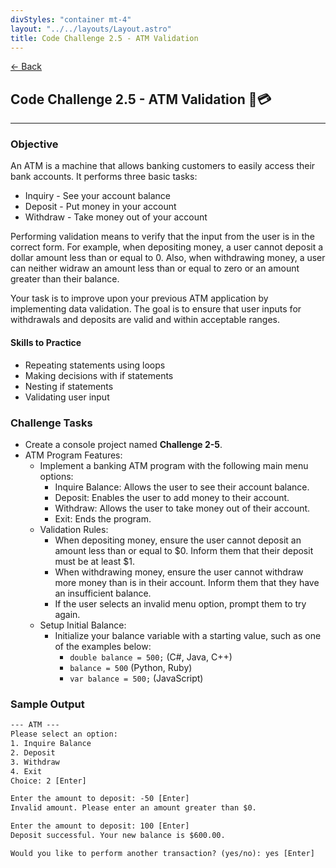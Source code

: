 ```yaml
---
divStyles: "container mt-4"
layout: "../../layouts/Layout.astro"
title: Code Challenge 2.5 - ATM Validation
---
```


[← Back](/code-challenges/)

## Code Challenge 2.5 - ATM Validation 🏧💳

---

### Objective

An ATM is a machine that allows banking customers to easily access their bank accounts. It performs three basic tasks:

- Inquiry - See your account balance
- Deposit - Put money in your account
- Withdraw - Take money out of your account

Performing validation means to verify that the input from the user is in the correct form. For example, when depositing money, a user cannot deposit a dollar amount less than or equal to 0. Also, when withdrawing money, a user can neither widraw an amount less than or equal to zero or an amount greater than their balance.

Your task is to improve upon your previous ATM application by implementing data validation. The goal is to ensure that user inputs for withdrawals and deposits are valid and within acceptable ranges.

#### Skills to Practice

- Repeating statements using loops
- Making decisions with if statements
- Nesting if statements
- Validating user input

### Challenge Tasks

- Create a console project named **Challenge 2-5**.
- ATM Program Features:
   - Implement a banking ATM program with the following main menu options:
      - Inquire Balance: Allows the user to see their account balance.
      - Deposit: Enables the user to add money to their account.
      - Withdraw: Allows the user to take money out of their account.
      - Exit: Ends the program.
   - Validation Rules:
      - When depositing money, ensure the user cannot deposit an amount less than or equal to $0. Inform them that their deposit must be at least $1.
      - When withdrawing money, ensure the user cannot withdraw more money than is in their account. Inform them that they have an insufficient balance.
      - If the user selects an invalid menu option, prompt them to try again.
   - Setup Initial Balance:
      - Initialize your balance variable with a starting value, such as one of the examples below:
         - `double balance = 500;` (C#, Java, C++)
         - `balance = 500` (Python, Ruby)
         - `var balance = 500;` (JavaScript)

### Sample Output

```txt
--- ATM ---
Please select an option:
1. Inquire Balance
2. Deposit
3. Withdraw
4. Exit
Choice: 2 [Enter]

Enter the amount to deposit: -50 [Enter]
Invalid amount. Please enter an amount greater than $0.

Enter the amount to deposit: 100 [Enter]
Deposit successful. Your new balance is $600.00.

Would you like to perform another transaction? (yes/no): yes [Enter]

```
